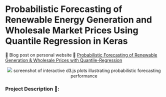 # Probabilistic Forecasting of Renewable Energy Generation and Wholesale Market Prices Using Quantile Regression in Keras
:rocket: Blog post on personal website :link: [Probabilistic Forecasting of Renewable Generation & Wholesale Prices with Quantile-Regression](https://richardfindlay.co.uk/probabilistic-forecasting-of-renewable-generation-and-wholesale-prices-with-quantile-regression-2)

<p align="center">
  <img src="https://github.com/RichardFindlay/day-ahead-probablistic-forecasting-with-quantile-regression/blob/main/visualisations/d3_quantile_plot_examples.png" />
  screenshot of interactive d3.js plots illustrating probabilistic forecasting performance
</p>

### Project Description :open_book::
